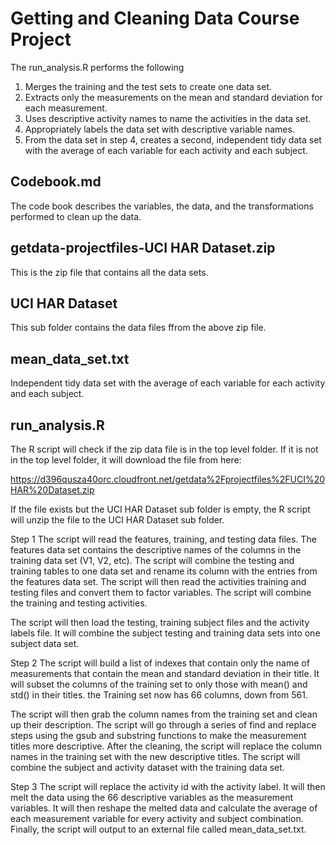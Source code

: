 # Getting and Cleaning Data Course Project

The run_analysis.R performs the following
1. Merges the training and the test sets to create one data set.
2. Extracts only the measurements on the mean and standard deviation for each measurement.
3. Uses descriptive activity names to name the activities in the data set.
4. Appropriately labels the data set with descriptive variable names.
5. From the data set in step 4, creates a second, independent tidy data set with the average of each variable for each activity and each subject.

## Codebook.md 
The code book describes the variables, the data, and the transformations performed to clean up the data.

## getdata-projectfiles-UCI HAR Dataset.zip
This is the zip file that contains all the data sets.

## UCI HAR Dataset
This sub folder contains the data files ffrom the above zip file.

## mean_data_set.txt
Independent tidy data set with the average of each variable for each activity and each subject.

## run_analysis.R 
The R script will check if the zip data file is in the top level folder. If it is not in the
top level folder, it will download the file from here:

https://d396qusza40orc.cloudfront.net/getdata%2Fprojectfiles%2FUCI%20HAR%20Dataset.zip 

If the file exists but the UCI HAR Dataset sub folder is empty, the R script will unzip the file to
the UCI HAR Dataset sub folder. 

Step 1
The script will read the features, training, and testing data files.
The features data set contains the descriptive names of the columns in the training data set (V1, V2, etc).
The script will combine the testing and training tables to one data set and rename its column with the
entries from the features data set. The script will then read the activities training and testing files and convert 
them to factor variables. The script will combine the training and testing activities. 

The script will then load the testing, training subject files and the activity labels file. It will combine
the subject testing and training data sets into one subject data set. 

Step 2 
The script will build a list of indexes that contain only the name of measurements that contain the mean and 
standard deviation in their title. It will subset the columns of the training set to only those with mean() and
std() in their titles. the Training set now has 66 columns, down from 561. 

The script will then grab the column names from the training set and clean up their description. The
script will go through a series of find and replace steps using the gsub and substring functions to 
make the measurement titles more descriptive. After the cleaning, the script will replace the column names
in the training set with the new descriptive titles. The script will combine the subject and activity
dataset with the training data set.

Step 3 
The script will replace the activity id with the activity label. It will then melt the data using
the 66 descriptive variables as the measurement variables. It will then reshape the melted data and
calculate the average of each measurement variable for every activity and subject combination. 
Finally, the script will output to an external file called mean_data_set.txt.